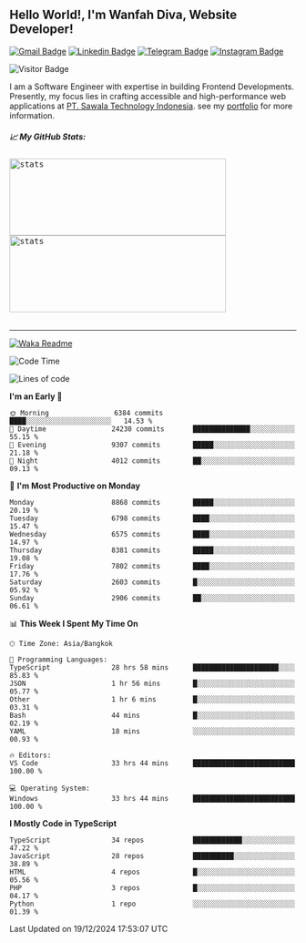 ## Hello World!, I'm Wanfah Diva, Website Developer!

[![Gmail Badge](https://img.shields.io/badge/-Gmail-white?style=plastic&logo=Gmail&link=mailto:aditputrafirmansyah@gmail.com)](mailto:wanfahdivaa@gmail.com)
[![Linkedin Badge](https://img.shields.io/badge/-LinkedIn-blue?style=plastic&logo=Linkedin&link=https://www.linkedin.com/in/aditputrafirmansyah/)](https://www.linkedin.com/in/wanfahdiva/)
[![Telegram Badge](https://img.shields.io/badge/-Telegram-blue?style=plastic&logo=telegram&link=https://t.me/Adithya_13)](https://t.me/wanfahdiva)
[![Instagram Badge](https://img.shields.io/badge/-Instagram-white?style=plastic&logo=instagram&link=https://www.instagram.com/adithya_firmansyahputra/)](https://www.instagram.com/wnfhdva/)

![Visitor Badge](https://visitor-badge.laobi.icu/badge?page_id=wanfahdiva.wanfahdiva)

<p>
I am a Software Engineer with expertise in building Frontend Developments.
Presently, my focus lies in crafting accessible and high-performance web applications at  <a href="https://sawala/tech" target="_blank">PT. Sawala Technology Indonesia</a>. see my <a href="http://wanfahdiva-com.vercel.app/" target="_blank">portfolio</a> for more information.
</p>

<h5 align="left">
  
📈 **My GitHub Stats:**

</h5>

<div align="left">
<kbd>
    <img height="135em" width="380em" alt="stats" src="https://github-readme-streak-stats.herokuapp.com?user=wanfahdiva&theme=tokyonight_duo&hide_border=true&dates=27DDC9" />
</kbd>
<kbd>
    <img height="135em" width="380em" alt="stats" src="https://github-readme-activity-graph.vercel.app/graph?username=wanfahdiva&theme=react&hide_title=true"></kbd>
</div>

<br />

---

[![Waka Readme](https://github.com/wanfahdiva/wanfahdiva/actions/workflows/waka.yml/badge.svg)](https://github.com/wanfahdiva/wanfahdiva/actions/workflows/waka.yml)

<!--START_SECTION:waka-->
![Code Time](http://img.shields.io/badge/Code%20Time-1%2C549%20hrs%2035%20mins-blue)

![Lines of code](https://img.shields.io/badge/From%20Hello%20World%20I%27ve%20Written-22.0%20million%20lines%20of%20code-blue)

**I'm an Early 🐤** 

```text
🌞 Morning                6384 commits        ████░░░░░░░░░░░░░░░░░░░░░   14.53 % 
🌆 Daytime                24230 commits       ██████████████░░░░░░░░░░░   55.15 % 
🌃 Evening                9307 commits        █████░░░░░░░░░░░░░░░░░░░░   21.18 % 
🌙 Night                  4012 commits        ██░░░░░░░░░░░░░░░░░░░░░░░   09.13 % 
```
📅 **I'm Most Productive on Monday** 

```text
Monday                   8868 commits        █████░░░░░░░░░░░░░░░░░░░░   20.19 % 
Tuesday                  6798 commits        ████░░░░░░░░░░░░░░░░░░░░░   15.47 % 
Wednesday                6575 commits        ████░░░░░░░░░░░░░░░░░░░░░   14.97 % 
Thursday                 8381 commits        █████░░░░░░░░░░░░░░░░░░░░   19.08 % 
Friday                   7802 commits        ████░░░░░░░░░░░░░░░░░░░░░   17.76 % 
Saturday                 2603 commits        █░░░░░░░░░░░░░░░░░░░░░░░░   05.92 % 
Sunday                   2906 commits        ██░░░░░░░░░░░░░░░░░░░░░░░   06.61 % 
```


📊 **This Week I Spent My Time On** 

```text
🕑︎ Time Zone: Asia/Bangkok

💬 Programming Languages: 
TypeScript               28 hrs 58 mins      █████████████████████░░░░   85.83 % 
JSON                     1 hr 56 mins        █░░░░░░░░░░░░░░░░░░░░░░░░   05.77 % 
Other                    1 hr 6 mins         █░░░░░░░░░░░░░░░░░░░░░░░░   03.31 % 
Bash                     44 mins             █░░░░░░░░░░░░░░░░░░░░░░░░   02.19 % 
YAML                     18 mins             ░░░░░░░░░░░░░░░░░░░░░░░░░   00.93 % 

🔥 Editors: 
VS Code                  33 hrs 44 mins      █████████████████████████   100.00 % 

💻 Operating System: 
Windows                  33 hrs 44 mins      █████████████████████████   100.00 % 
```

**I Mostly Code in TypeScript** 

```text
TypeScript               34 repos            ████████████░░░░░░░░░░░░░   47.22 % 
JavaScript               28 repos            ██████████░░░░░░░░░░░░░░░   38.89 % 
HTML                     4 repos             █░░░░░░░░░░░░░░░░░░░░░░░░   05.56 % 
PHP                      3 repos             █░░░░░░░░░░░░░░░░░░░░░░░░   04.17 % 
Python                   1 repo              ░░░░░░░░░░░░░░░░░░░░░░░░░   01.39 % 
```




 Last Updated on 19/12/2024 17:53:07 UTC
<!--END_SECTION:waka-->
